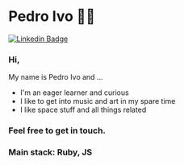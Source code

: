 
<!--
**pedryvo/pedryvo** is a ✨ _special_ ✨ repository because its `README.md` (this file) appears on your GitHub profile.

Here are some ideas to get you started:

- 🔭 I’m currently working on ...
- 🌱 I’m currently learning ...
- 👯 I’m looking to collaborate on ...
- 🤔 I’m looking for help with ...
- 💬 Ask me about ...
- 📫 How to reach me: ...
- 😄 Pronouns: ...
- ⚡ Fun fact: ...
-->

# Pedro Ivo :man_technologist:
[![Linkedin Badge](https://img.shields.io/badge/-LinkedIn-blue?style=flat-square&logo=Linkedin&logoColor=white&link=https://www.linkedin.com/in/pedroyvo/)](https://www.linkedin.com/in/pedroyvo/)

### Hi,
My name is Pedro Ivo and ...

 - I'm an eager learner and curious
 - I like to get into music and art in my spare time
 - I like space stuff and all things related
 
 ### Feel free to get in touch.
 ### Main stack: Ruby, JS
